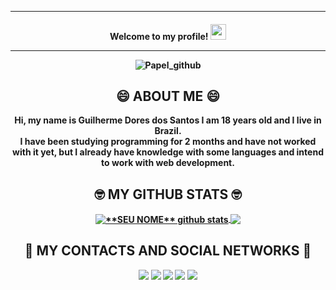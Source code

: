 <hr>
<h4 align="center">
Welcome to my profile! <img src="https://media.giphy.com/media/hvRJCLFzcasrR4ia7z/giphy.gif" width="25px">
<hr>
  

![Papel_github](https://user-images.githubusercontent.com/106843393/173702908-baccc6e9-cc06-4429-b0d7-35533044bcb1.png)
<div align="center">
  <h2> 😄 ABOUT ME 😄</h2>
</div>
<div align="center">
Hi, my name is Guilherme Dores dos Santos I am 18 years old and I live in Brazil. 
  <div align="center">
    I have been studying programming for 2 months and have not worked with it yet, but I already have knowledge with some languages and intend to work with web development.
    </div>
</div>


<div align="center">
  <h2>🤓 MY GITHUB STATS 🤓</h2>
</div>
<a href="https://github.com/Guilherme-Santos-dev">
 <img align="center" src="https://github-readme-stats.vercel.app/api?username=Guilherme-Santos-dev&show_icons=true&theme=tokyonight&line_height=27" alt="**SEU NOME** github stats"/>
</a>
<a href="https://github.com/Guilherme-Santos-dev">
  <img align="center" src="https://github-readme-stats.vercel.app/api/top-langs/?username=Guilherme-Santos-dev&theme=tokyonight&hide_langs_below=1" />
</a>
</div>

<div> 
<div align="center">
  <h2>💬 MY CONTACTS AND SOCIAL NETWORKS 💬</h2>
</div>
 <div align="center">
  <a href="https://www.instagram.com/guilhormes/?hl=pt-br" target="_blank"><img src="https://img.shields.io/badge/-Instagram-%23E4405F?style=for-the-badge&logo=instagram&logoColor=white" target="_blank"></a>
 	<a href="https://www.twitch.tv/joooooooooh" target="_blank"><img src="https://img.shields.io/badge/Twitch-9146FF?style=for-the-badge&logo=twitch&logoColor=white" target="_blank"></a>
  <a href = "mailto:guilhermesantosnapsta@gmail.com"><img src="https://img.shields.io/badge/-Gmail-D14836?style=for-the-badge&logo=gmail&logoColor=white" target="_blank"></a>
  <a href="https://twitter.com/Napsta_Gui" target="_blank"><img src="https://img.shields.io/badge/Twitter-52b5f7?style=for-the-badge&logo=twitter&logoColor=white" target="_blank"></a>
  <a href="https://www.linkedin.com/in/guilherme-santos-983b9022b/" target="_blank"><img src="https://img.shields.io/badge/-LinkedIn-%230077B5?style=for-the-badge&logo=linkedin&logoColor=white" target="_blank"></a> 
</div>
